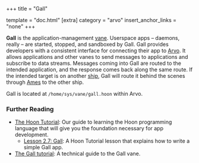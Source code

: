 +++
title = "Gall"

template = "doc.html"
[extra]
category = "arvo"
insert_anchor_links = "none"
+++

**Gall** is the application-management [vane](../vane). Userspace apps –⁠ daemons, really –⁠ are started, stopped, and sandboxed by Gall. Gall provides developers with a consistent interface for connecting their app to [Arvo](../arvo). It allows applications and other vanes to send messages to applications and subscribe to data streams. Messages coming into Gall are routed to the intended application, and the response comes back along the same route. If the intended target is on another [ship](../ship), Gall will route it behind the scenes through [Ames](../ames) to the other ship.

Gall is located at `/home/sys/vane/gall.hoon` within Arvo.

### Further Reading

- [The Hoon Tutorial](@/docs/tutorials/hoon/hoon-school/_index.md): Our guide to learning the Hoon programming language that will give you the foundation necessary for app development.
  - [Lesson 2.7: Gall](@/docs/tutorials/hoon/hoon-school/gall.md): A Hoon Tutorial lesson that explains how to write a simple Gall app.
- [The Gall tutorial](@/docs/tutorials/arvo/gall.md): A technical guide to the Gall vane.

